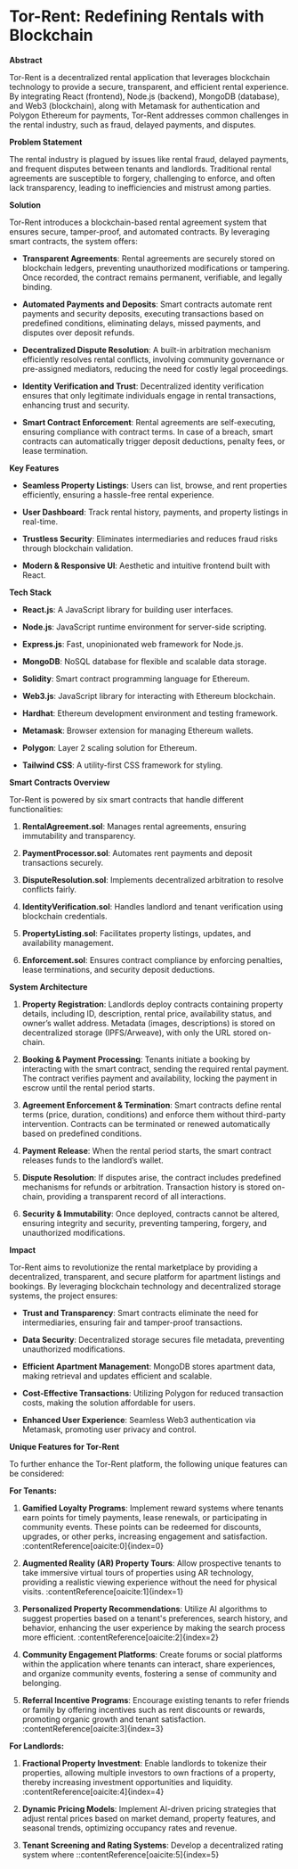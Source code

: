 # Tor-Rent: Redefining Rentals with Blockchain

**Abstract**

Tor-Rent is a decentralized rental application that leverages blockchain technology to provide a secure, transparent, and efficient rental experience. By integrating React (frontend), Node.js (backend), MongoDB (database), and Web3 (blockchain), along with Metamask for authentication and Polygon Ethereum for payments, Tor-Rent addresses common challenges in the rental industry, such as fraud, delayed payments, and disputes.

**Problem Statement**

The rental industry is plagued by issues like rental fraud, delayed payments, and frequent disputes between tenants and landlords. Traditional rental agreements are susceptible to forgery, challenging to enforce, and often lack transparency, leading to inefficiencies and mistrust among parties.

**Solution**

Tor-Rent introduces a blockchain-based rental agreement system that ensures secure, tamper-proof, and automated contracts. By leveraging smart contracts, the system offers:

- **Transparent Agreements**: Rental agreements are securely stored on blockchain ledgers, preventing unauthorized modifications or tampering. Once recorded, the contract remains permanent, verifiable, and legally binding.

- **Automated Payments and Deposits**: Smart contracts automate rent payments and security deposits, executing transactions based on predefined conditions, eliminating delays, missed payments, and disputes over deposit refunds.

- **Decentralized Dispute Resolution**: A built-in arbitration mechanism efficiently resolves rental conflicts, involving community governance or pre-assigned mediators, reducing the need for costly legal proceedings.

- **Identity Verification and Trust**: Decentralized identity verification ensures that only legitimate individuals engage in rental transactions, enhancing trust and security.

- **Smart Contract Enforcement**: Rental agreements are self-executing, ensuring compliance with contract terms. In case of a breach, smart contracts can automatically trigger deposit deductions, penalty fees, or lease termination.

**Key Features**

- **Seamless Property Listings**: Users can list, browse, and rent properties efficiently, ensuring a hassle-free rental experience.

- **User Dashboard**: Track rental history, payments, and property listings in real-time.

- **Trustless Security**: Eliminates intermediaries and reduces fraud risks through blockchain validation.

- **Modern & Responsive UI**: Aesthetic and intuitive frontend built with React.

**Tech Stack**

- **React.js**: A JavaScript library for building user interfaces.

- **Node.js**: JavaScript runtime environment for server-side scripting.

- **Express.js**: Fast, unopinionated web framework for Node.js.

- **MongoDB**: NoSQL database for flexible and scalable data storage.

- **Solidity**: Smart contract programming language for Ethereum.

- **Web3.js**: JavaScript library for interacting with Ethereum blockchain.

- **Hardhat**: Ethereum development environment and testing framework.

- **Metamask**: Browser extension for managing Ethereum wallets.

- **Polygon**: Layer 2 scaling solution for Ethereum.

- **Tailwind CSS**: A utility-first CSS framework for styling.

**Smart Contracts Overview**

Tor-Rent is powered by six smart contracts that handle different functionalities:

1. **RentalAgreement.sol**: Manages rental agreements, ensuring immutability and transparency.

2. **PaymentProcessor.sol**: Automates rent payments and deposit transactions securely.

3. **DisputeResolution.sol**: Implements decentralized arbitration to resolve conflicts fairly.

4. **IdentityVerification.sol**: Handles landlord and tenant verification using blockchain credentials.

5. **PropertyListing.sol**: Facilitates property listings, updates, and availability management.

6. **Enforcement.sol**: Ensures contract compliance by enforcing penalties, lease terminations, and security deposit deductions.

**System Architecture**

1. **Property Registration**: Landlords deploy contracts containing property details, including ID, description, rental price, availability status, and owner’s wallet address. Metadata (images, descriptions) is stored on decentralized storage (IPFS/Arweave), with only the URL stored on-chain.

2. **Booking & Payment Processing**: Tenants initiate a booking by interacting with the smart contract, sending the required rental payment. The contract verifies payment and availability, locking the payment in escrow until the rental period starts.

3. **Agreement Enforcement & Termination**: Smart contracts define rental terms (price, duration, conditions) and enforce them without third-party intervention. Contracts can be terminated or renewed automatically based on predefined conditions.

4. **Payment Release**: When the rental period starts, the smart contract releases funds to the landlord’s wallet.

5. **Dispute Resolution**: If disputes arise, the contract includes predefined mechanisms for refunds or arbitration. Transaction history is stored on-chain, providing a transparent record of all interactions.

6. **Security & Immutability**: Once deployed, contracts cannot be altered, ensuring integrity and security, preventing tampering, forgery, and unauthorized modifications.

**Impact**

Tor-Rent aims to revolutionize the rental marketplace by providing a decentralized, transparent, and secure platform for apartment listings and bookings. By leveraging blockchain technology and decentralized storage systems, the project ensures:

- **Trust and Transparency**: Smart contracts eliminate the need for intermediaries, ensuring fair and tamper-proof transactions.

- **Data Security**: Decentralized storage secures file metadata, preventing unauthorized modifications.

- **Efficient Apartment Management**: MongoDB stores apartment data, making retrieval and updates efficient and scalable.

- **Cost-Effective Transactions**: Utilizing Polygon for reduced transaction costs, making the solution affordable for users.

- **Enhanced User Experience**: Seamless Web3 authentication via Metamask, promoting user privacy and control.

**Unique Features for Tor-Rent**

To further enhance the Tor-Rent platform, the following unique features can be considered:

**For Tenants:**

1. **Gamified Loyalty Programs**: Implement reward systems where tenants earn points for timely payments, lease renewals, or participating in community events. These points can be redeemed for discounts, upgrades, or other perks, increasing engagement and satisfaction. :contentReference[oaicite:0]{index=0}

2. **Augmented Reality (AR) Property Tours**: Allow prospective tenants to take immersive virtual tours of properties using AR technology, providing a realistic viewing experience without the need for physical visits. :contentReference[oaicite:1]{index=1}

3. **Personalized Property Recommendations**: Utilize AI algorithms to suggest properties based on a tenant's preferences, search history, and behavior, enhancing the user experience by making the search process more efficient. :contentReference[oaicite:2]{index=2}

4. **Community Engagement Platforms**: Create forums or social platforms within the application where tenants can interact, share experiences, and organize community events, fostering a sense of community and belonging.

5. **Referral Incentive Programs**: Encourage existing tenants to refer friends or family by offering incentives such as rent discounts or rewards, promoting organic growth and tenant satisfaction. :contentReference[oaicite:3]{index=3}

**For Landlords:**

1. **Fractional Property Investment**: Enable landlords to tokenize their properties, allowing multiple investors to own fractions of a property, thereby increasing investment opportunities and liquidity. :contentReference[oaicite:4]{index=4}

2. **Dynamic Pricing Models**: Implement AI-driven pricing strategies that adjust rental prices based on market demand, property features, and seasonal trends, optimizing occupancy rates and revenue.

3. **Tenant Screening and Rating Systems**: Develop a decentralized rating system where
::contentReference[oaicite:5]{index=5}
 
